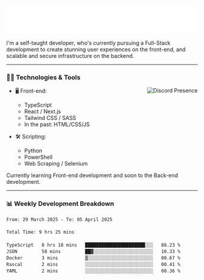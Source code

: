 <img src="assets/wave.svg" alt=":wave:" />

I'm a self-taught developer, who's currently pursuing a Full-Stack development to create stunning user experiences on the front-end, and scalable and secure infrastructure on the backend.

---

### 🧑‍💻 Technologies & Tools

<a href="https://discord.com/users/414304208649453568" target="_blank" rel="nofollow">
   <img src="https://lanyard-profile-readme.vercel.app/api/414304208649453568?idleMessage=Probably%20doing%20something%20else..." alt="Discord Presence" align="right">
</a>

- 🖥️ Front-end:

  - TypeScript
  - React / Next.js
  - Tailwind CSS / SASS
  - In the past: HTML/CSS/JS

- 🛠 Scripting:

  - Python
  - PowerShell
  - Web Scraping / Selenium

Currently learning Front-end development and soon to the Back-end development.

---

### 📊 Weekly Development Breakdown

<!--START_SECTION:waka-->

```txt
From: 29 March 2025 - To: 05 April 2025

Total Time: 9 hrs 25 mins

TypeScript   8 hrs 18 mins   ██████████████████████░░░   88.23 %
JSON         58 mins         ██▓░░░░░░░░░░░░░░░░░░░░░░   10.33 %
Docker       3 mins          ▒░░░░░░░░░░░░░░░░░░░░░░░░   00.67 %
Rascal       2 mins          ░░░░░░░░░░░░░░░░░░░░░░░░░   00.41 %
YAML         2 mins          ░░░░░░░░░░░░░░░░░░░░░░░░░   00.36 %
```

<!--END_SECTION:waka-->
